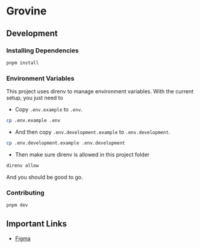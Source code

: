 # Grovine

## Development

### Installing Dependencies

```bash
pnpm install
```

### Environment Variables
This project uses direnv to manage environment variables. With the current setup, you just need to
- Copy `.env.example` to `.env`.
```bash
cp .env.example .env
```
- And then copy `.env.development.example` to `.env.development`.
```bash
cp .env.development.example .env.development
```
- Then make sure direnv is allowed in this project folder
```bash
direnv allow
```

And you should be good to go.

### Contributing

```bash
pnpm dev
```

## Important Links

- [Figma](https://www.figma.com/design/hjWaYA2OhfOILMoFOYYuFh/Grovine-App-Design?node-id=3-3347&p=f&t=EPbmzfSurCoVhUik-0)
